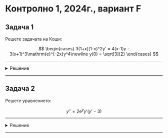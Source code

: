# Контролно 1, 2024г., вариант F

## Задача 1

Решете задачата на Коши:

$$
\begin{cases}
3(1+x)(1-x)^2y' = 4(x-1)y - 3(x+1)^3\mathrm{e}^{-2x}y^4\newline
y(0) = \sqrt[3]{2}
\end{cases}
$$

---

<details>
    <summary>Решение</summary>

Още няма решение :(
</details>

---

## Задача 2

Решете уравнението:

$$y'' = 2\mathrm{e}^y y'(y'-3)$$

---

<details>
    <summary>Решение</summary>

Още няма решение :(
</details>

---
